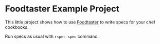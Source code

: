 Foodtaster Example Project
==========

This little project shows how to use
[Foodtaster](http://github.com/mlapshin/foodtaster) to write specs for
your chef cookbooks.

Run specs as usual with `rspec spec` command.

